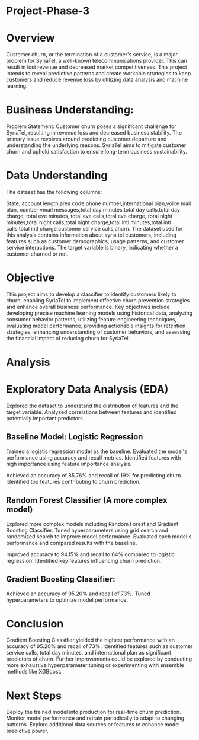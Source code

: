 # Project-Phase-3
# Overview
Customer churn, or the termination of a customer's service, is a major problem for SyriaTel, a well-known telecommunications provider. This can result in lost revenue and decreased market competitiveness. This project intends to reveal predictive patterns and create workable strategies to keep customers and reduce revenue loss by utilizing data analysis and machine learning.

# Business Understanding:
Problem Statement:
Customer churn poses a significant challenge for SyriaTel, resulting in revenue loss and decreased business stability. The primary issue revolves around predicting customer departure and understanding the underlying reasons. SyriaTel aims to mitigate customer churn and uphold satisfaction to ensure long-term business sustainability.

# Data Understanding
The dataset has the following columns:

State, account length,area code,phone number,international plan,voice mail plan, number vmail messages,total day minutes,total day calls,total day charge, total eve minutes, total eve calls,total eve charge, total night minutes,total night calls,total night charge,total intl minutes,total intl calls,total intl charge,customer service calls,churn.
The dataset used for this analysis contains information about syria tel customers, including features such as customer demographics, usage patterns, and customer service interactions. The target variable is binary, indicating whether a customer churned or not.

# Objective
This project aims to develop a classifier to identify customers likely to churn, enabling SyriaTel to implement effective churn prevention strategies and enhance overall business performance. Key objectives include developing precise machine learning models using historical data, analyzing consumer behavior patterns, utilizing feature engineering techniques, evaluating model performance, providing actionable insights for retention strategies, enhancing understanding of customer behaviors, and assessing the financial impact of reducing churn for SyriaTel.

# Analysis
# Exploratory Data Analysis (EDA)
Explored the dataset to understand the distribution of features and the target variable.
Analyzed correlations between features and identified potentially important predictors.

## Baseline Model: Logistic Regression
Trained a logistic regression model as the baseline.
Evaluated the model's performance using accuracy and recall metrics.
Identified features with high importance using feature importance analysis.

Achieved an accuracy of 85.76% and recall of 19% for predicting churn.
Identified top features contributing to churn prediction.

## Random Forest Classifier (A more complex model)
Explored more complex models including Random Forest and Gradient Boosting Classifier.
Tuned hyperparameters using grid search and randomized search to improve model performance.
Evaluated each model's performance and compared results with the baseline.

Improved accuracy to 94.15% and recall to 64% compared to logistic regression.
Identified key features influencing churn prediction.


## Gradient Boosting Classifier:
Achieved an accuracy of 95.20% and recall of 73%.
Tuned hyperparameters to optimize model performance.
# Conclusion
Gradient Boosting Classifier yielded the highest performance with an accuracy of 95.20% and recall of 73%.
Identified features such as customer service calls, total day minutes, and international plan as significant predictors of churn.
Further improvements could be explored by conducting more exhaustive hyperparameter tuning or experimenting with ensemble methods like XGBoost.
# Next Steps
Deploy the trained model into production for real-time churn prediction.
Monitor model performance and retrain periodically to adapt to changing patterns.
Explore additional data sources or features to enhance model predictive power.
